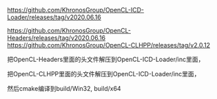 https://github.com/KhronosGroup/OpenCL-ICD-Loader/releases/tag/v2020.06.16



https://github.com/KhronosGroup/OpenCL-Headers/releases/tag/v2020.06.16
https://github.com/KhronosGroup/OpenCL-CLHPP/releases/tag/v2.0.12

把OpenCL-Headers里面的头文件解压到OpenCL-ICD-Loader/inc里面，

把OpenCL-CLHPP里面的头文件解压到OpenCL-ICD-Loader/inc里面，



然后cmake编译到build/Win32, build/x64
